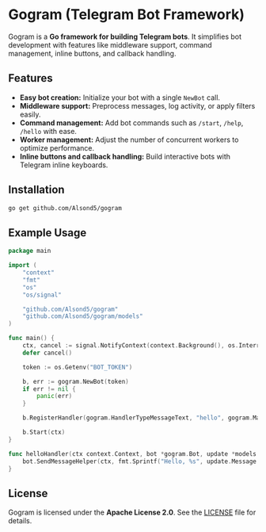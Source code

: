 # Gogram (Telegram Bot Framework)

Gogram is a **Go framework for building Telegram bots**. It simplifies bot development with features like middleware support, command management, inline buttons, and callback handling.

## Features

- **Easy bot creation:** Initialize your bot with a single `NewBot` call.  
- **Middleware support:** Preprocess messages, log activity, or apply filters easily.  
- **Command management:** Add bot commands such as `/start`, `/help`, `/hello` with ease.  
- **Worker management:** Adjust the number of concurrent workers to optimize performance.  
- **Inline buttons and callback handling:** Build interactive bots with Telegram inline keyboards.

## Installation

```bash
go get github.com/Alsond5/gogram
```

## Example Usage

```go
package main

import (
	"context"
	"fmt"
	"os"
	"os/signal"

	"github.com/Alsond5/gogram"
	"github.com/Alsond5/gogram/models"
)

func main() {
	ctx, cancel := signal.NotifyContext(context.Background(), os.Interrupt)
	defer cancel()

	token := os.Getenv("BOT_TOKEN")

	b, err := gogram.NewBot(token)
	if err != nil {
		panic(err)
	}

	b.RegisterHandler(gogram.HandlerTypeMessageText, "hello", gogram.MatchTypeCommandStartOnly, helloHandler)

	b.Start(ctx)
}

func helloHandler(ctx context.Context, bot *gogram.Bot, update *models.Update) {
	bot.SendMessageHelper(ctx, fmt.Sprintf("Hello, %s", update.Message.From.FirstName), update.Message.Chat.Id)
}
```

## License

Gogram is licensed under the **Apache License 2.0**. See the [LICENSE](LICENSE) file for details.